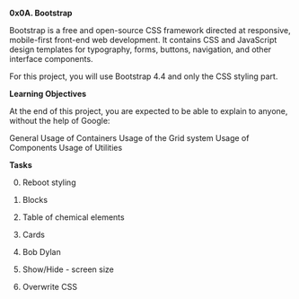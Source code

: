 **0x0A. Bootstrap**

Bootstrap is a free and open-source CSS framework directed at responsive, mobile-first front-end web development. It contains CSS and JavaScript design templates for typography, forms, buttons, navigation, and other interface components.

For this project, you will use Bootstrap 4.4 and only the CSS styling part.

**Learning Objectives**

At the end of this project, you are expected to be able to explain to anyone, without the help of Google:

General
Usage of Containers
Usage of the Grid system
Usage of Components
Usage of Utilities

**Tasks**

0. Reboot styling

1. Blocks

2. Table of chemical elements

3. Cards

4. Bob Dylan

5. Show/Hide - screen size

6. Overwrite CSS

